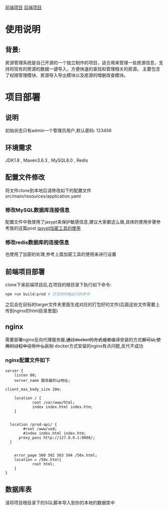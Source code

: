[前端项目](https://github.com/vectorstone/houseAgentsFront)
[后端项目](https://github.com/vectorstone/houseAgentsBackend)
# 使用说明
## 背景:
房源管理系统是自己开源的一个独立制作的项目，适合用来管理一些房源信息，支持将现有的房源的数据一键导入，方便快速的查找和管理相关的房源。
主要包含了权限管理模块、房源导入导出模块以及房源的增删改查模块。

# 项目部署
## 说明
初始状态只有admin一个管理员用户,默认密码: 123456
## 环境需求
JDK1.8 , Maven3.6.3 , MySQL8.0 , Redis
## 配置文件修改
将文件clone到本地后请修改如下的配置文件
src/main/resources/application.yaml
### 修改MySQL数据库连接信息
配置文件中我使用了jasypt来保护敏感信息,建议大家都这么做,具体的使用步骤参考我的这篇post
[jasypt加密工具的使用](http://wswxgpp.eu.org/2023/09/07/springboot%E9%A1%B9%E7%9B%AE%E4%B8%AD%E9%81%BF%E5%85%8D%E6%9A%B4%E9%9C%B2%E6%95%8F%E6%84%9F%E4%BF%A1%E6%81%AF%E7%9A%84%E6%96%B9%E6%B3%95/)
### 修改redis数据库的连接信息
也使用了加密的处理,参考上面加密工具的使用来进行设置

## 前端项目部署
clone下来前端项目后,在项目的根目录下执行如下命令:
```sh
npm run build:prod # 打包的时候运行的命令
```
之后会在目标的targer文件夹里面生成对应的打包好的文件(后面这些文件需要上传到nginx的html目录里面)
## nginx
需要部署nginx反向代理服务器,~~通过docker的方式或者~~编译安装的方式~~都可以,使用的过程中没有什么区别~~
docker方式安装的nginx有点问题,反代不成功
### nginx配置文件如下
```nginx
server {
	listen 80;
	server_name 服务器的ip地址;

client_max_body_size 20m;

	location / {
			root /var/www/html;
			index index.html index.htm;
	}


  location /prod-api/ {
  		#root /www/vod;
  		#index index.html index.htm;
      proxy_pass http://127.0.0.1:8888/;
  }


	error_page 500 502 503 504 /50x.html;
	location = /50x.html{
			root html;
	}
}

```

## 数据库表
请将项目根目录下的SQL脚本导入到你的本地的数据库中
